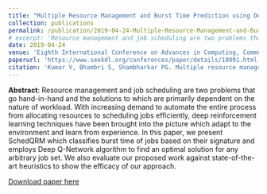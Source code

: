 ```yaml
---
title: "Multiple Resource Management and Burst Time Prediction using Deep Reinforcement Learning"
collection: publications
permalink: /publication/2019-04-24-Multiple-Resource-Management-and-Burst-Time-Prediction-using-Deep-Reinforcement-Learning
# excerpt: 'Resource management and job scheduling are two problems that go hand-in-hand and the solutions to which are primarily dependent on the nature of workload. With increasing demand to automate the entire process from allocating resources to scheduling jobs efficiently, deep reinforcement learning techniques have been brought into the picture which adapt to the environment and learn from experience. In this paper, we present SchedQRM which classifies burst time of jobs based on their signature and employs Deep Q-Network algorithm to find an optimal solution for any arbitrary job set. We also evaluate our proposed work against state-of-the-art heuristics to show the efficacy of our approach.'
date: 2019-04-24
venue: 'Eighth International Conference on Advances in Computing, Communication and Information Technology CCIT'
paperurl: 'https://www.seekdl.org/conferences/paper/details/10091.html'
citation: 'Kumar V, Bhambri S, Shambharkar PG. Multiple resource management and burst time prediction using deep reinforcement learning. In: Eighth International Conference on advances in computing, communication and information technology CCIT, 2019, pp. 51–58.'
---
```

**Abstract**: Resource management and job scheduling are two problems that go hand-in-hand and the solutions to which are primarily dependent on the nature of workload. With increasing demand to automate the entire process from allocating resources to scheduling jobs efficiently, deep reinforcement learning techniques have been brought into the picture which adapt to the environment and learn from experience. In this paper, we present SchedQRM which classifies burst time of jobs based on their signature and employs Deep Q-Network algorithm to find an optimal solution for any arbitrary job set. We also evaluate our proposed work against state-of-the-art heuristics to show the efficacy of our approach.

[Download paper here](https://github.com/sbhambr1/siddhantbhambri.github.io/raw/master/files/Multiple%20Resource%20Management%20and%20Burst%20Time%20Prediction%20using%20Deep%20Reinforcement%20Learning.pdf)

<!-- Recommended citation: Kumar V, Bhambri S, Shambharkar PG. Multiple resource management and burst time prediction using deep reinforcement learning. In: Eighth International Conference on advances in computing, communication and information technology CCIT, 2019, pp. 51–58. -->